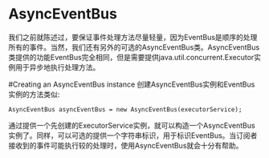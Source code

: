# AsyncEventBus
我们之前就陈述过，要保证事件处理方法尽量轻量，因为EventBus是顺序的处理所有的事件。当然，我们还有另外的可选的AsyncEventBus类。AsyncEventBus类提供的功能EventBus完全相同，但是需要提供java.util.concurrent.Executor实例用于异步地执行处理方法。

#Creating an AsyncEventBus instance
创建AsyncEventBus实例和EventBus实例的方法类似:
```
AsyncEventBus asyncEventBus = new AsyncEventBus(executorService);
```
通过提供一个先创建的ExecutorService实例，就可以构造一个AsyncEventBus实例了。同样，可以可选的提供一个字符串标识，用于标识EventBus。当订阅者接收到的事件可能执行较的处理时，使用AsyncEventBus就会十分有帮助。
